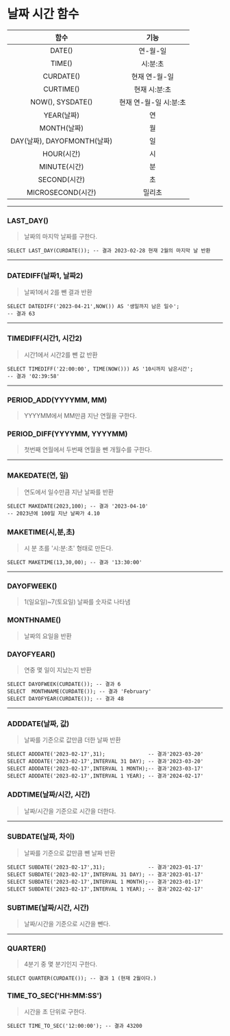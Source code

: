 # 날짜 시간 함수



|            함수             |          기능          |
| :-------------------------: | :--------------------: |
|           DATE()            |        연-월-일        |
|           TIME()            |        시:분:초        |
|          CURDATE()          |     현재 연-월-일      |
|          CURTIME()          |     현재 시:분:초      |
|      NOW(), SYSDATE()       | 현재 연-월-일 시:분:초 |
|         YEAR(날짜)          |           연           |
|         MONTH(날짜)         |           월           |
| DAY(날짜), DAYOFMONTH(날짜) |           일           |
|         HOUR(시간)          |           시           |
|        MINUTE(시간)         |           분           |
|        SECOND(시간)         |           초           |
|      MICROSECOND(시간)      |         밀리초         |

---



### LAST_DAY()

> 날짜의 마지막 날짜를 구한다. 

```mysql
SELECT LAST_DAY(CURDATE()); -- 결과 2023-02-28 현재 2월의 마지막 날 반환
```



----



### DATEDIFF(날짜1, 날짜2)

> 날짜1에서 2를 뺀 결과 반환

```mysql
SELECT DATEDIFF('2023-04-21',NOW()) AS '생일까지 남은 일수';
-- 결과 63
```



----



### TIMEDIFF(시간1, 시간2)

>  시간1에서 시간2를 뺀 값 반환

```mysql
SELECT TIMEDIFF('22:00:00', TIME(NOW())) AS '10시까지 남은시간';
-- 결과 '02:39:58'
```



----



### PERIOD_ADD(YYYYMM, MM)

> YYYYMM에서 MM만큼 지난 연월을 구한다.



### PERIOD_DIFF(YYYYMM, YYYYMM)

> 첫번째 연월에서 두번째 연월을 뺀 개월수를 구한다.



----



### MAKEDATE(연, 일)

> 연도에서 일수만큼 지난 날짜를 반환

```mysql
SELECT MAKEDATE(2023,100); -- 결과 '2023-04-10'
-- 2023년에 100일 지난 날짜가 4.10 
```





### MAKETIME(시,분,초)

> 시 분 초를 '시:분:초' 형태로 만든다.

```mysql
SELECT MAKETIME(13,30,00); -- 결과 '13:30:00'
```



----



### DAYOFWEEK()

> 1(일요일)~7(토요일) 날짜를 숫자로 나타냄

### MONTHNAME()

> 날짜의 요일을 반환

### DAYOFYEAR()

> 연중 몇 일이 지났는지 반환

```mysql
SELECT DAYOFWEEK(CURDATE()); -- 결과 6
SELECT	MONTHNAME(CURDATE()); -- 결과 'February'
SELECT DAYOFYEAR(CURDATE()); -- 결과 48
```



----



### ADDDATE(날짜, 값)

> 날짜를 기준으로 값만큼 더한 날짜 반환

```mysql
SELECT ADDDATE('2023-02-17',31);			  -- 결과'2023-03-20'
SELECT ADDDATE('2023-02-17',INTERVAL 31 DAY); -- 결과'2023-03-20'
SELECT ADDDATE('2023-02-17',INTERVAL 1 MONTH);-- 결과'2023-03-17'
SELECT ADDDATE('2023-02-17',INTERVAL 1 YEAR); -- 결과'2024-02-17'
```





### ADDTIME(날짜/시간, 시간)

> 날짜/시간을 기준으로 시간을 더한다.



---



### SUBDATE(날짜, 차이)

> 날짜를 기준으로 값만큼 뺀 날짜 반환

```mysql
SELECT SUBDATE('2023-02-17',31);			  -- 결과'2023-01-17'
SELECT SUBDATE('2023-02-17',INTERVAL 31 DAY); -- 결과'2023-01-17'
SELECT SUBDATE('2023-02-17',INTERVAL 1 MONTH);-- 결과'2023-01-17'
SELECT SUBDATE('2023-02-17',INTERVAL 1 YEAR); -- 결과'2022-02-17'
```



### SUBTIME(날짜/시간, 시간)

>  날짜/시간을 기준으로 시간을 뺀다.



----



### QUARTER()

> 4분기 중 몇 분기인지 구한다.

```mysql
SELECT QUARTER(CURDATE()); -- 결과 1 (현재 2월이다.)
```





### TIME_TO_SEC('HH:MM:SS')

> 시간을 초 단위로 구한다.

```mysql
SELECT TIME_TO_SEC('12:00:00'); -- 결과 43200
```

